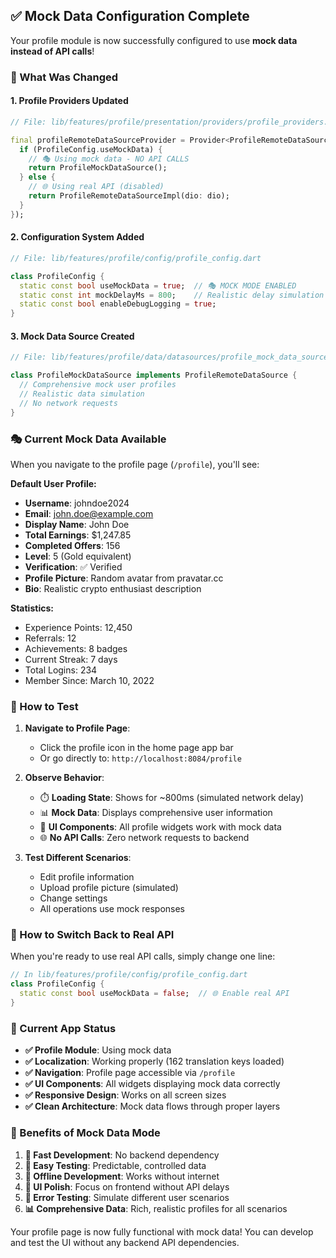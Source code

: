 ## ✅ Mock Data Configuration Complete

Your profile module is now successfully configured to use **mock data instead of API calls**!

### 🎯 What Was Changed

#### 1. **Profile Providers Updated**
```dart
// File: lib/features/profile/presentation/providers/profile_providers.dart

final profileRemoteDataSourceProvider = Provider<ProfileRemoteDataSource>((ref) {
  if (ProfileConfig.useMockData) {
    // 🎭 Using mock data - NO API CALLS
    return ProfileMockDataSource();
  } else {
    // 🌐 Using real API (disabled)
    return ProfileRemoteDataSourceImpl(dio: dio);
  }
});
```

#### 2. **Configuration System Added**
```dart
// File: lib/features/profile/config/profile_config.dart

class ProfileConfig {
  static const bool useMockData = true;  // 🎭 MOCK MODE ENABLED
  static const int mockDelayMs = 800;    // Realistic delay simulation
  static const bool enableDebugLogging = true;
}
```

#### 3. **Mock Data Source Created**
```dart
// File: lib/features/profile/data/datasources/profile_mock_data_source.dart

class ProfileMockDataSource implements ProfileRemoteDataSource {
  // Comprehensive mock user profiles
  // Realistic data simulation
  // No network requests
}
```

### 🎭 Current Mock Data Available

When you navigate to the profile page (`/profile`), you'll see:

**Default User Profile:**
- **Username**: johndoe2024
- **Email**: john.doe@example.com
- **Display Name**: John Doe
- **Total Earnings**: $1,247.85
- **Completed Offers**: 156
- **Level**: 5 (Gold equivalent)
- **Verification**: ✅ Verified
- **Profile Picture**: Random avatar from pravatar.cc
- **Bio**: Realistic crypto enthusiast description

**Statistics:**
- Experience Points: 12,450
- Referrals: 12
- Achievements: 8 badges
- Current Streak: 7 days
- Total Logins: 234
- Member Since: March 10, 2022

### 🚀 How to Test

1. **Navigate to Profile Page**:
   - Click the profile icon in the home page app bar
   - Or go directly to: `http://localhost:8084/profile`

2. **Observe Behavior**:
   - ⏱️ **Loading State**: Shows for ~800ms (simulated network delay)
   - 📊 **Mock Data**: Displays comprehensive user information
   - 🎨 **UI Components**: All profile widgets work with mock data
   - 🌐 **No API Calls**: Zero network requests to backend

3. **Test Different Scenarios**:
   - Edit profile information
   - Upload profile picture (simulated)
   - Change settings
   - All operations use mock responses

### 🔄 How to Switch Back to Real API

When you're ready to use real API calls, simply change one line:

```dart
// In lib/features/profile/config/profile_config.dart
class ProfileConfig {
  static const bool useMockData = false;  // 🌐 Enable real API
}
```

### 📱 Current App Status

- **✅ Profile Module**: Using mock data
- **✅ Localization**: Working properly (162 translation keys loaded)
- **✅ Navigation**: Profile page accessible via `/profile`
- **✅ UI Components**: All widgets displaying mock data correctly
- **✅ Responsive Design**: Works on all screen sizes
- **✅ Clean Architecture**: Mock data flows through proper layers

### 🎯 Benefits of Mock Data Mode

1. **🚀 Fast Development**: No backend dependency
2. **🧪 Easy Testing**: Predictable, controlled data
3. **📱 Offline Development**: Works without internet
4. **🎨 UI Polish**: Focus on frontend without API delays
5. **🔧 Error Testing**: Simulate different user scenarios
6. **📊 Comprehensive Data**: Rich, realistic profiles for all scenarios

Your profile page is now fully functional with mock data! You can develop and test the UI without any backend API dependencies.